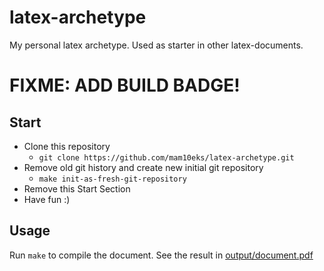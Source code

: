 # latex-archetype

My personal latex archetype.
Used as starter in other latex-documents.

# FIXME: ADD BUILD BADGE!

## Start

- Clone this repository
  - `git clone https://github.com/mam10eks/latex-archetype.git`
- Remove old git history and create new initial git repository
  - `make init-as-fresh-git-repository`
- Remove this Start Section
- Have fun :)

## Usage

Run `make` to compile the document.
See the result in [output/document.pdf](output/document.pdf)
